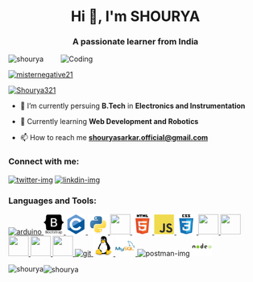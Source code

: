 
<h1 align="center">Hi 👋, I'm SHOURYA </h1>
<h3 align="center">A passionate learner from India</h3>
<img align="right" alt="Coding" width="400" src="https://cdn.dribbble.com/users/1162077/screenshots/3848914/media/7ed7d5ca074b48b328150e5a231e8d1f.gif">
<p align="left"> <img src="https://komarev.com/ghpvc/?username=shouryasarkar&label=Profile%20views&color=0e75b6&style=flat" alt="shourya" /> </p>
<p align="left"> <a href="https://github.com/ryo-ma/github-profile-trophy"><img src="https://github-profile-trophy.vercel.app/?username=shouryasarkar&theme=darkhub" alt="misternegative21" /></a> </p>
<p align="left"> <a href="https://twitter.com/Shourya321" target="blank"><img src="https://img.shields.io/twitter/follow/Shourya321?logo=twitter&style=for-the-badge" alt="Shourya321" /></a> </p>

- 🔭 I’m currently persuing **B.Tech** in **Electronics and Instrumentation**

- 🌱 Currently learning **Web Development and Robotics**

- 📫 How to reach me **shouryasarkar.official@gmail.com**

<h3 align="left">Connect with me:</h3>
<p align="left">
<a href="https://twitter.com/Shourya321" target="blank"><img align="center" src="https://raw.githubusercontent.com/rahuldkjain/github-profile-readme-generator/master/src/images/icons/Social/twitter.svg" alt="twitter-img" height="30" width="40" /></a>
<a href="https://www.linkedin.com/in/shourya-sarkar-479684219/" target="blank"><img align="center" src="https://raw.githubusercontent.com/rahuldkjain/github-profile-readme-generator/master/src/images/icons/Social/linked-in-alt.svg" alt="linkdin-img" height="30" width="40" /></a>

</p>

<h3 align="left">Languages and Tools:</h3>
<p align="left"> <a href="https://www.arduino.cc/" target="_blank" rel="noreferrer"> <img src="https://cdn.worldvectorlogo.com/logos/arduino-1.svg" alt="arduino" width="40" height="40"/> </a> <a href="https://getbootstrap.com" target="_blank" rel="noreferrer"> <img src="https://raw.githubusercontent.com/devicons/devicon/master/icons/bootstrap/bootstrap-plain-wordmark.svg" alt="bootstrap" width="40" height="40"/> </a> <a href="https://www.cprogramming.com/" target="_blank" rel="noreferrer"> <img src="https://raw.githubusercontent.com/devicons/devicon/master/icons/c/c-original.svg" alt="c" width="40" height="40"/> </a><a href="https://www.python.org" target="_blank" rel="noreferrer"> <img src="https://raw.githubusercontent.com/devicons/devicon/master/icons/python/python-original.svg" alt="python" width="40" height="40"/> </a> <a href="https://flask.palletsprojects.com/en/2.2.x/" target="_blank" rel="noreferrer"> <img height="40" width="40" src="https://cdn.simpleicons.org/flask/#000000" /> </a> <a href="https://www.w3.org/html/" target="_blank" rel="noreferrer"> <img src="https://raw.githubusercontent.com/devicons/devicon/master/icons/html5/html5-original-wordmark.svg" alt="html5" width="40" height="40"/> </a> <a href="https://developer.mozilla.org/en-US/docs/Web/JavaScript" target="_blank" rel="noreferrer"> <img src="https://raw.githubusercontent.com/devicons/devicon/master/icons/javascript/javascript-original.svg" alt="javascript" width="40" height="40"/> </a> <a href="https://www.w3schools.com/css/" target="_blank" rel="noreferrer"> <img src="https://raw.githubusercontent.com/devicons/devicon/master/icons/css3/css3-original-wordmark.svg" alt="css3" width="40" height="40"/> </a> <a href="https://numpy.org/" target="_blank" rel="noreferrer"> <img height="40" width="40" src="https://cdn.simpleicons.org/numpy/#013243" /> </a> <a href="https://pandas.pydata.org/" target="_blank" rel="noreferrer"> <img height="40" width="40" src="https://cdn.simpleicons.org/pandas/#150458" /> </a> <a href="https://jupyter.org/" target="_blank" rel="noreferrer"> <img height="40" width="40" src="https://cdn.simpleicons.org/jupyter/#F37626" /> </a> <a href="https://code.visualstudio.com/" target="_blank" rel="noreferrer"> <img height="40" width="40" src="https://cdn.simpleicons.org/visualstudiocode/#5C2D91" /> </a> <a href="https://colab.research.google.com/" target="_blank" rel="noreferrer"> <img height="40" width="40" src="https://cdn.simpleicons.org/googlecolab/#F9AB00" /> </a> <a href="https://git-scm.com/" target="_blank" rel="noreferrer"> <img src="https://www.vectorlogo.zone/logos/git-scm/git-scm-icon.svg" alt="git" width="40" height="40"/> </a> <a href="https://www.linux.org/" target="_blank" rel="noreferrer"> <img src="https://raw.githubusercontent.com/devicons/devicon/master/icons/linux/linux-original.svg" alt="linux" width="40" height="40"/> </a>  <a href="https://www.mysql.com/" target="_blank" rel="noreferrer"> <img src="https://raw.githubusercontent.com/devicons/devicon/master/icons/mysql/mysql-original-wordmark.svg" alt="mysql" width="40" height="40"/> </a> <a href="https://nextjs.org/" target="_blank" rel="noreferrer">  </a> </a> <a href="https://postman.com" target="_blank" rel="noreferrer"> </a><img src = "https://voyager.postman.com/logo/postman-logo-icon-orange.svg" alt = "postman-img" width = "40" height = "40"/></a> <a href="https://nodejs.org" target="_blank" rel="noreferrer"> <img src="https://raw.githubusercontent.com/devicons/devicon/master/icons/nodejs/nodejs-original-wordmark.svg" alt="nodejs" width="40" height="40"/> </a></p>

<p><img align="left" src="https://github-readme-stats.vercel.app/api/top-langs?username=shouryasarkar&show_icons=true&locale=en&layout=compact" alt="shourya" /></p>

<p><img align="center" src="https://github-readme-streak-stats.herokuapp.com/?user=shouryasarkar&" alt="shourya" /></p>
